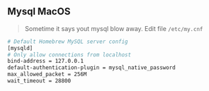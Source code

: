 ## Mysql MacOS
> Sometime it says yout mysql blow away. Edit file `/etc/my.cnf`
```bash
# Default Homebrew MySQL server config
[mysqld]
# Only allow connections from localhost
bind-address = 127.0.0.1
default-authentication-plugin = mysql_native_password
max_allowed_packet = 256M
wait_timeout = 28800
```